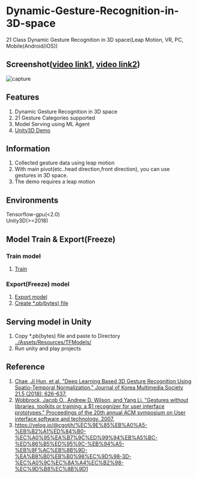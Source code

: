 # Dynamic-Gesture-Recognition-in-3D-space
21 Class Dynamic Gesture Recognition in 3D space(Leap Motion, VR, PC, Mobile(Android/iOS))

## Screenshot([video link1](https://youtu.be/gDamQfYpSVw), [video link2](https://youtu.be/Xl6bw05PeW4))
![capture](https://user-images.githubusercontent.com/61224394/109899673-8ec5b080-7cd9-11eb-9e9b-0fe4d02dd13b.gif)

## Features
1. Dynamic Gesture Recognition in 3D space
2. 21 Gesture Categories supported 
3. Model Serving using ML Agent
4. [Unity3D Demo](https://github.com/jhcnode/Dynamic-Gesture-Recognition-in-3D-space/releases/download/1.0/Release.zip)

## Information 
1. Collected gesture data using leap motion
2. With main pivot(etc..head direction,front direction), you can use gestures in 3D space.
3. The demo requires a leap motion

## Environments
Tensorflow-gpu(<2.0)  
Unity3D(>=2018)  

## Model Train & Export(Freeze)

### Train model
1. [Train](https://github.com/jhcnode/Dynamic-Gesture-Recognition-in-3D-space/blob/main/python/MLP%2BSelu%2B5%20Hidden%20Layer.ipynb)
  
### Export(Freeze) model
1. [Export model](https://github.com/jhcnode/Dynamic-Gesture-Recognition-in-3D-space/blob/main/python/model_trainable(custom_only_model_save).ipynb)  
2. [Create *.pb(bytes) file](https://github.com/jhcnode/Dynamic-Gesture-Recognition-in-3D-space/blob/main/python/freeze_graph.ipynb)  

## Serving model in Unity
1. Copy *.pb(bytes) file and paste to Directory [../Assets/Resources/TFModels/](https://github.com/jhcnode/Dynamic-Gesture-Recognition-in-3D-space/tree/main/Assets/Resources/TFModels) 
2. Run unity and play projects

## Reference
1. [Chae, Ji Hun, et al. "Deep Learning Based 3D Gesture Recognition Using Spatio-Temporal Normalization." Journal of Korea Multimedia Society 21.5 (2018): 626-637.](https://www.koreascience.or.kr/article/JAKO201818564288222.page)
2. [Wobbrock, Jacob O., Andrew D. Wilson, and Yang Li. "Gestures without libraries, toolkits or training: a $1 recognizer for user interface prototypes." Proceedings of the 20th annual ACM symposium on User interface software and technology. 2007.](https://dl.acm.org/doi/10.1145/1294211.1294238)
3. https://velog.io/@cgotjh/%EC%9E%85%EB%A0%A5-%EB%B2%A1%ED%84%B0-%EC%A0%95%EA%B7%9C%ED%99%94%EB%A5%BC-%ED%86%B5%ED%95%9C-%EB%94%A5-%EB%9F%AC%EB%8B%9D-%EA%B8%B0%EB%B0%98%EC%9D%98-3D-%EC%A0%9C%EC%8A%A4%EC%B2%98-%EC%9D%B8%EC%8B%9D1
